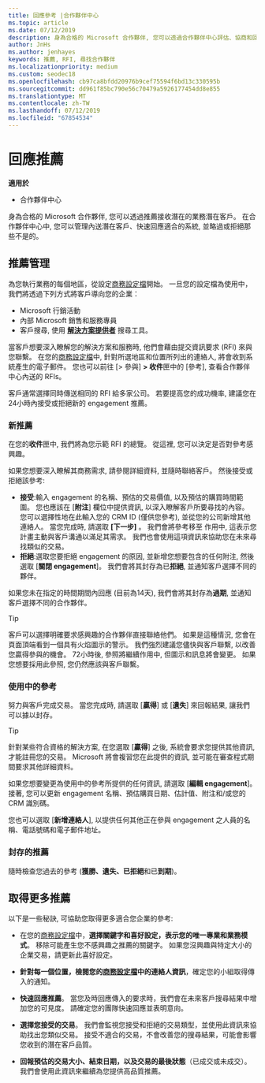 ```yaml
---
title: 回應參考 |合作夥伴中心
ms.topic: article
ms.date: 07/12/2019
description: 身為合格的 Microsoft 合作夥伴, 您可以透過合作夥伴中心評估、協商和回應參考。
author: JnHs
ms.author: jenhayes
keywords: 推薦, RFI, 尋找合作夥伴
ms.localizationpriority: medium
ms.custom: seodec18
ms.openlocfilehash: cb97ca8bfdd20976b9cef75594f6bd13c330595b
ms.sourcegitcommit: dd961f85bc790e56c70479a5926177454dd8e855
ms.translationtype: MT
ms.contentlocale: zh-TW
ms.lasthandoff: 07/12/2019
ms.locfileid: "67854534"
---
```

# <a name="respond-to-referrals"></a>回應推薦

**適用於**

-  合作夥伴中心

身為合格的 Microsoft 合作夥伴, 您可以透過推薦接收潛在的業務潛在客戶。 在合作夥伴中心中, 您可以管理內送潛在客戶、快速回應適合的系統, 並略過或拒絕那些不是的。 

## <a name="referral-management"></a>推薦管理

為您執行業務的每個地區，從設定[商務設定檔](create-a-marketing-profile.md)開始。 一旦您的設定檔為使用中，我們將透過下列方式將客戶導向您的企業：

*  Microsoft 行銷活動
*  內部 Microsoft 銷售和服務專員
*  客戶搜尋, 使用 **[解決方案提供者](https://www.microsoft.com/solution-providers/home)** 搜尋工具。

當客戶想要深入瞭解您的解決方案和服務時, 他們會藉由提交資訊要求 (RFI) 來與您聯繫。 在您的[商務設定檔](create-a-marketing-profile.md)中, 針對所選地區和位置所列出的連絡人, 將會收到系統產生的電子郵件。 您也可以前往 [> 參與] **> 收件**匣中的 [參考], 查看合作夥伴中心內送的 RFIs。

客戶通常選擇同時傳送相同的 RFI 給多家公司。 若要提高您的成功機率, 建議您在24小時內接受或拒絕新的 engagement 推薦。

### <a name="new-referrals"></a>新推薦

在您的**收件**匣中, 我們將為您示範 RFI 的總覽。 從這裡, 您可以決定是否對參考感興趣。

如果您想要深入瞭解其商務需求, 請參閱詳細資料, 並隨時聯絡客戶。 然後接受或拒絕該參考:

*  **接受**:輸入 engagement 的名稱、預估的交易價值, 以及預估的購買時間範圍。 您也應該在 [**附注**] 欄位中提供資訊, 以深入瞭解客戶所要尋找的內容。 您可以選擇性地在此輸入您的 CRM ID (僅供您參考), 並從您的公司新增其他連絡人。 當您完成時, 請選取 **[下一步]** 。 我們會將參考移至  作用中, 這表示您計畫主動與客戶溝通以滿足其需求。 我們也會使用這項資訊來協助您在未來尋找類似的交易。
*  **拒絕**:選取您要拒絕 engagement 的原因, 並新增您想要包含的任何附注, 然後選取 [**關閉 engagement**]。 我們會將其封存為已**拒絕**, 並通知客戶選擇不同的夥伴。

如果您未在指定的時間期間內回應 (目前為14天), 我們會將其封存為**過期**, 並通知客戶選擇不同的合作夥伴。

> [!TIP]
> 客戶可以選擇明確要求感興趣的合作夥伴直接聯絡他們。 如果是這種情況, 您會在頁面頂端看到一個具有火焰圖示的警示。 我們強烈建議您儘快與客戶聯繫, 以改善您贏得參與的機會。 72小時後, 參照將繼續作用中, 但圖示和訊息將會變更。 如果您想要採用此參照, 您仍然應該與客戶聯繫。

### <a name="active-referrals"></a>使用中的參考

努力與客戶完成交易。 當您完成時, 請選取 [**贏得**] 或 [**遺失**] 來回報結果, 讓我們可以據以封存。

> [!TIP]
> 針對某些符合資格的解決方案, 在您選取 [**贏得**] 之後, 系統會要求您提供其他資訊, 才能註冊您的交易。 Microsoft 將會複習您在此提供的資訊, 並可能在審查程式期間要求其他詳細資料。

如果您想要變更為使用中的參考所提供的任何資訊, 請選取 [**編輯 engagement**]。 接著, 您可以更新 engagement 名稱、預估購買日期、估計值、附注和/或您的 CRM 識別碼。

您也可以選取 [**新增連絡人**], 以提供任何其他正在參與 engagement 之人員的名稱、電話號碼和電子郵件地址。


### <a name="archived-referrals"></a>封存的推薦

隨時檢查您過去的參考 (**獲勝、遺失、已拒絕**和已**到期**)。 

## <a name="getting-more-referrals"></a>取得更多推薦

以下是一些秘訣, 可協助您取得更多適合您企業的參考:

*  在您的[商務設定檔](create-a-marketing-profile.md)中，**選擇關鍵字和喜好設定，表示您的唯一專業和業務模式**。 移除可能產生您不感興趣之推薦的關鍵字。 如果您沒興趣與特定大小的企業交易，請更新此喜好設定。

*  **針對每一個位置，檢閱您的[商務設定檔](create-a-marketing-profile.md)中的連絡人資訊**，確定您的小組取得傳入的通知。

*  **快速回應推薦**。 當您及時回應傳入的要求時，我們會在未來客戶搜尋結果中增加您的可見度。 請確定您的團隊快速回應並表明意向。

*  **選擇您接受的交易**。 我們會監視您接受和拒絕的交易類型，並使用此資訊來協助找出您類似交易。 接受不適合的交易，不會改善您的搜尋結果，可能會影響您收到的潛在客戶品質。

*  **回報預估的交易大小、結束日期，以及交易的最後狀態**（已成交或未成交）。 我們會使用此資訊來繼續為您提供高品質推薦。
